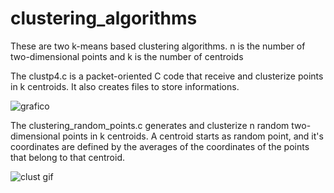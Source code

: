 # clustering_algorithms
These are two k-means based clustering algorithms. n is the number of two-dimensional points and k is the number of centroids

The clustp4.c is a packet-oriented C code that receive and clusterize points in k centroids. It also creates files to store informations.

![grafico](https://user-images.githubusercontent.com/118558122/219134302-e03d4c72-2a2d-4667-a496-fdc1c834d8d5.gif)

The clustering_random_points.c generates and clusterize n random two-dimensional points in k centroids. A centroid starts as random point, and it's coordinates are defined by the averages of the coordinates of the points that belong to that centroid.

![clust gif](https://user-images.githubusercontent.com/118558122/219136503-ead9497b-bb71-4989-90ef-c10215e0257d.gif)

